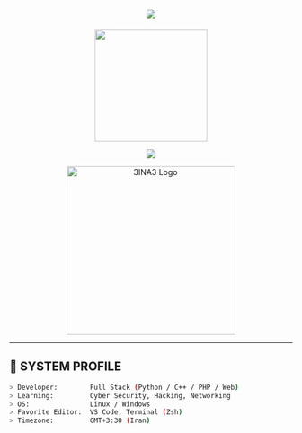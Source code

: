 <h1 align="center"><img src="https://readme-typing-svg.demolab.com?font=Fira+Code&duration=3000&pause=1000&color=0AFFEF&center=true&vCenter=true&lines=Welcome+to+my+command+center;Booting+profile...;Initializing+cyber+persona...;Access+Granted+%F0%9F%94%91" /></h1>

<p align="center">
  <img src="https://media.giphy.com/media/xT9IgzoKnwFNmISR8I/giphy.gif" width="200" />
</p>

<p align="center">
  <img src="https://skillicons.dev/icons?i=python,cpp,php,html,css,js,bash,git,linux,vscode" />
</p>
<p align="center">
  <img src="Neon Cyberpunk 3INA3 Logo.png" alt="3INA3 Logo" width="300" />
</p>



---

## 🧠 SYSTEM PROFILE

```bash
> Developer:        Full Stack (Python / C++ / PHP / Web)
> Learning:         Cyber Security, Hacking, Networking
> OS:               Linux / Windows
> Favorite Editor:  VS Code, Terminal (Zsh)
> Timezone:         GMT+3:30 (Iran)

